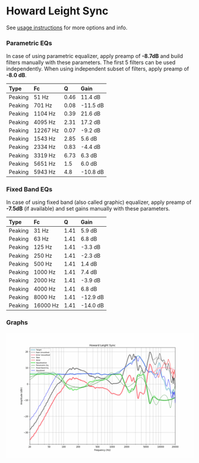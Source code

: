 # Howard Leight Sync
See [usage instructions](https://github.com/jaakkopasanen/AutoEq#usage) for more options and info.

### Parametric EQs
In case of using parametric equalizer, apply preamp of **-8.7dB** and build filters manually
with these parameters. The first 5 filters can be used independently.
When using independent subset of filters, apply preamp of **-8.0 dB**.

| Type    | Fc       |    Q | Gain     |
|:--------|:---------|:-----|:---------|
| Peaking | 51 Hz    | 0.46 | 11.4 dB  |
| Peaking | 701 Hz   | 0.08 | -11.5 dB |
| Peaking | 1104 Hz  | 0.39 | 21.6 dB  |
| Peaking | 4095 Hz  | 2.31 | 17.2 dB  |
| Peaking | 12267 Hz | 0.07 | -9.2 dB  |
| Peaking | 1543 Hz  | 2.85 | 5.6 dB   |
| Peaking | 2334 Hz  | 0.83 | -4.4 dB  |
| Peaking | 3319 Hz  | 6.73 | 6.3 dB   |
| Peaking | 5651 Hz  | 1.5  | 6.0 dB   |
| Peaking | 5943 Hz  | 4.8  | -10.8 dB |

### Fixed Band EQs
In case of using fixed band (also called graphic) equalizer, apply preamp of **-7.5dB**
(if available) and set gains manually with these parameters.

| Type    | Fc       |    Q | Gain     |
|:--------|:---------|:-----|:---------|
| Peaking | 31 Hz    | 1.41 | 5.9 dB   |
| Peaking | 63 Hz    | 1.41 | 6.8 dB   |
| Peaking | 125 Hz   | 1.41 | -3.3 dB  |
| Peaking | 250 Hz   | 1.41 | -2.3 dB  |
| Peaking | 500 Hz   | 1.41 | 1.4 dB   |
| Peaking | 1000 Hz  | 1.41 | 7.4 dB   |
| Peaking | 2000 Hz  | 1.41 | -3.9 dB  |
| Peaking | 4000 Hz  | 1.41 | 6.8 dB   |
| Peaking | 8000 Hz  | 1.41 | -12.9 dB |
| Peaking | 16000 Hz | 1.41 | -14.0 dB |

### Graphs
![](./Howard%20Leight%20Sync.png)